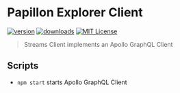# Papillon Explorer Client

[![version](https://img.shields.io/npm/v/papillon-explorer-client.svg?style=flat-square)](http://npm.im/papillon-explorer-client)
[![downloads](https://img.shields.io/npm/dm/papillon-explorer-client.svg?style=flat-square)](http://npm-stat.com/charts.html?package=papillon-explorer-client&from=2018-10-13)
[![MIT License](https://img.shields.io/npm/l/papillon-explorer-client.svg?style=flat-square)](http://opensource.org/licenses/MIT)

> Streams Client implements an Apollo GraphQL Client

## Scripts

- `npm start` starts Apollo GraphQL Client
